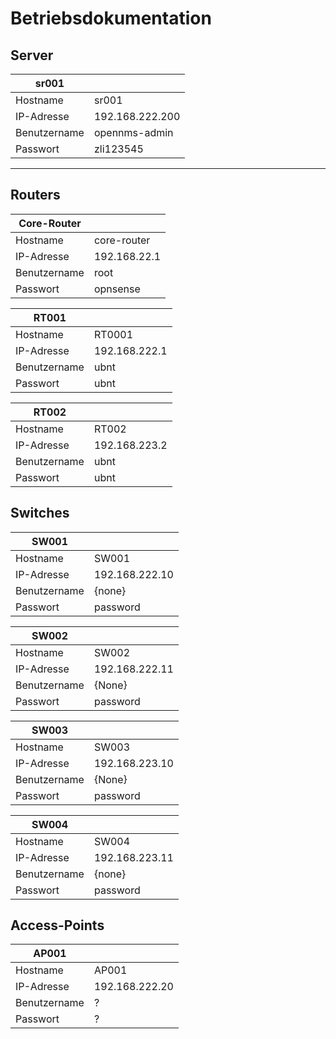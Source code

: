 # Betriebsdokumentation

## Server
| sr001        |                 |  
| ------------ | ------------    |
| Hostname     | sr001           |
| IP-Adresse   | 192.168.222.200 |
| Benutzername | opennms-admin   |
| Passwort     | zli123545       |

---

## Routers
| Core-Router  |              |
| ------------ | ------------ |
| Hostname     | core-router  |
| IP-Adresse   | 192.168.22.1 |
| Benutzername | root         |
| Passwort     | opnsense     |

| RT001        |               |
| ------------ | ------------  |
| Hostname     | RT0001        |
| IP-Adresse   | 192.168.222.1 |
| Benutzername |     ubnt      |
| Passwort     |  ubnt         |

| RT002        |               |
| ------------ | ------------  |
| Hostname     | RT002         |
| IP-Adresse   | 192.168.223.2 |
| Benutzername |    ubnt       |
| Passwort     |  ubnt         |

## Switches
| SW001        |                 |  
| ------------ | ------------    |
| Hostname     | SW001           |
| IP-Adresse   | 192.168.222.10  |
| Benutzername | {none}          |
| Passwort     | password        |

| SW002        |                 |  
| ------------ | ------------    |
| Hostname     | SW002           |
| IP-Adresse   | 192.168.222.11  |
| Benutzername | {None}          |
| Passwort     | password        |

| SW003        |                 |  
| ------------ | ------------    |
| Hostname     | SW003           |
| IP-Adresse   | 192.168.223.10  |
| Benutzername | {None}          |
| Passwort     | password        |

| SW004        |                 |  
| ------------ | ------------    |
| Hostname     | SW004           |
| IP-Adresse   | 192.168.223.11  |
| Benutzername | {none}          |
| Passwort     | password        |

## Access-Points
| AP001        |                 |  
| ------------ | ------------    |
| Hostname     | AP001           |
| IP-Adresse   | 192.168.222.20  |
| Benutzername | ?               |
| Passwort     | ?               |
 